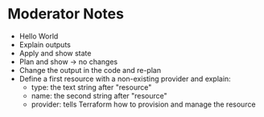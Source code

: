 # Moderator Notes
* Hello World
* Explain outputs
* Apply and show state
* Plan and show -> no changes
* Change the output in the code and re-plan
* Define a first resource with a non-existing provider and explain:
  * type: the text string after "resource"
  * name: the second string after "resource"
  * provider: tells Terraform how to provision and manage the resource
